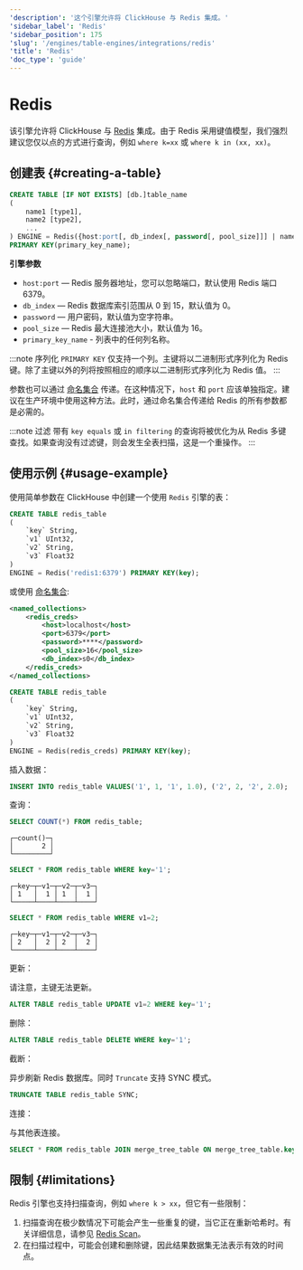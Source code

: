 ```yaml
---
'description': '这个引擎允许将 ClickHouse 与 Redis 集成。'
'sidebar_label': 'Redis'
'sidebar_position': 175
'slug': '/engines/table-engines/integrations/redis'
'title': 'Redis'
'doc_type': 'guide'
---
```



# Redis

该引擎允许将 ClickHouse 与 [Redis](https://redis.io/) 集成。由于 Redis 采用键值模型，我们强烈建议您仅以点的方式进行查询，例如 `where k=xx` 或 `where k in (xx, xx)`。

## 创建表 {#creating-a-table}

```sql
CREATE TABLE [IF NOT EXISTS] [db.]table_name
(
    name1 [type1],
    name2 [type2],
    ...
) ENGINE = Redis({host:port[, db_index[, password[, pool_size]]] | named_collection[, option=value [,..]] })
PRIMARY KEY(primary_key_name);
```

**引擎参数**

- `host:port` — Redis 服务器地址，您可以忽略端口，默认使用 Redis 端口 6379。
- `db_index` — Redis 数据库索引范围从 0 到 15，默认值为 0。
- `password` — 用户密码，默认值为空字符串。
- `pool_size` — Redis 最大连接池大小，默认值为 16。
- `primary_key_name` - 列表中的任何列名称。

:::note 序列化
`PRIMARY KEY` 仅支持一个列。主键将以二进制形式序列化为 Redis 键。除了主键以外的列将按照相应的顺序以二进制形式序列化为 Redis 值。
:::

参数也可以通过 [命名集合](/operations/named-collections.md) 传递。在这种情况下，`host` 和 `port` 应该单独指定。建议在生产环境中使用这种方法。此时，通过命名集合传递给 Redis 的所有参数都是必需的。

:::note 过滤
带有 `key equals` 或 `in filtering` 的查询将被优化为从 Redis 多键查找。如果查询没有过滤键，则会发生全表扫描，这是一个重操作。
:::

## 使用示例 {#usage-example}

使用简单参数在 ClickHouse 中创建一个使用 `Redis` 引擎的表：

```sql
CREATE TABLE redis_table
(
    `key` String,
    `v1` UInt32,
    `v2` String,
    `v3` Float32
)
ENGINE = Redis('redis1:6379') PRIMARY KEY(key);
```

或使用 [命名集合](/operations/named-collections.md):

```xml
<named_collections>
    <redis_creds>
        <host>localhost</host>
        <port>6379</port>
        <password>****</password>
        <pool_size>16</pool_size>
        <db_index>s0</db_index>
    </redis_creds>
</named_collections>
```

```sql
CREATE TABLE redis_table
(
    `key` String,
    `v1` UInt32,
    `v2` String,
    `v3` Float32
)
ENGINE = Redis(redis_creds) PRIMARY KEY(key);
```

插入数据：

```sql
INSERT INTO redis_table VALUES('1', 1, '1', 1.0), ('2', 2, '2', 2.0);
```

查询：

```sql
SELECT COUNT(*) FROM redis_table;
```

```text
┌─count()─┐
│       2 │
└─────────┘
```

```sql
SELECT * FROM redis_table WHERE key='1';
```

```text
┌─key─┬─v1─┬─v2─┬─v3─┐
│ 1   │  1 │ 1  │  1 │
└─────┴────┴────┴────┘
```

```sql
SELECT * FROM redis_table WHERE v1=2;
```

```text
┌─key─┬─v1─┬─v2─┬─v3─┐
│ 2   │  2 │ 2  │  2 │
└─────┴────┴────┴────┘
```

更新：

请注意，主键无法更新。

```sql
ALTER TABLE redis_table UPDATE v1=2 WHERE key='1';
```

删除：

```sql
ALTER TABLE redis_table DELETE WHERE key='1';
```

截断：

异步刷新 Redis 数据库。同时 `Truncate` 支持 SYNC 模式。

```sql
TRUNCATE TABLE redis_table SYNC;
```

连接：

与其他表连接。

```sql
SELECT * FROM redis_table JOIN merge_tree_table ON merge_tree_table.key=redis_table.key;
```

## 限制 {#limitations}

Redis 引擎也支持扫描查询，例如 `where k > xx`，但它有一些限制：
1. 扫描查询在极少数情况下可能会产生一些重复的键，当它正在重新哈希时。有关详细信息，请参见 [Redis Scan](https://github.com/redis/redis/blob/e4d183afd33e0b2e6e8d1c79a832f678a04a7886/src/dict.c#L1186-L1269)。
2. 在扫描过程中，可能会创建和删除键，因此结果数据集无法表示有效的时间点。
